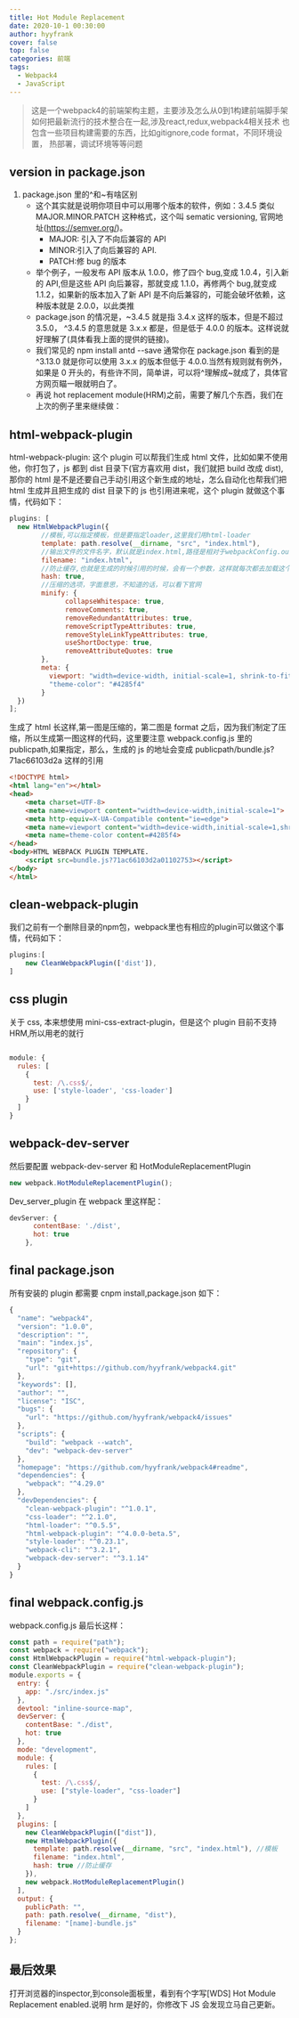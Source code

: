 ```yaml
---
title: Hot Module Replacement
date: 2020-10-1 00:30:00
author: hyyfrank
cover: false
top: false
categories: 前端
tags:
  - Webpack4
  - JavaScript
---
```


> 这是一个webpack4的前端架构主题，主要涉及怎么从0到1构建前端脚手架
> 如何把最新流行的技术整合在一起,涉及react,redux,webpack4相关技术
> 也包含一些项目构建需要的东西，比如gitignore,code format，不同环境设置，
> 热部署，调试环境等等问题

## version in package.json
1. package.json 里的^和~有啥区别
    - 这个其实就是说明你项目中可以用哪个版本的软件，例如：3.4.5 类似 MAJOR.MINOR.PATCH 这种格式，这个叫 sematic versioning, 官网地址(https://semver.org/)。
      - MAJOR: 引入了不向后兼容的 API
      - MINOR:引入了向后兼容的 API.
      - PATCH:修 bug 的版本
    - 举个例子，一般发布 API 版本从 1.0.0，修了四个 bug,变成 1.0.4，引入新的 API,但是这些 API 向后兼容，那就变成 1.1.0，再修两个 bug,就变成 1.1.2，如果新的版本加入了新 API 是不向后兼容的，可能会破坏依赖，这种版本就是 2.0.0，以此类推
    - package.json 的情况是，~3.4.5 就是指 3.4.x 这样的版本，但是不超过 3.5.0， ^3.4.5 的意思就是 3.x.x 都是，但是低于 4.0.0 的版本。这样说就好理解了(具体看我上面的提供的链接)。
    - 我们常见的 npm install antd --save 通常你在 package.json 看到的是^3.13.0 就是你可以使用 3.x.x 的版本但低于 4.0.0.当然有规则就有例外，如果是 0 开头的，有些许不同，简单讲，可以将^理解成~就成了，具体官方网页瞄一眼就明白了。
    - 再说 hot replacement module(HRM)之前，需要了解几个东西，我们在上次的例子里来继续做：
## html-webpack-plugin
html-webpack-plugin: 这个 plugin 可以帮我们生成 html 文件，比如如果不使用他，你打包了，js 都到 dist 目录下(官方喜欢用 dist，我们就把 build 改成 dist),那你的 html 是不是还要自己手动引用这个新生成的地址，怎么自动化也帮我们把 html 生成并且把生成的 dist 目录下的 js 也引用进来呢，这个 plugin 就做这个事情，代码如下：
```javascript
plugins: [
  new HtmlWebpackPlugin({
        //模板,可以指定模板，但是要指定loader,这里我们用html-loader
        template: path.resolve(__dirname, "src", "index.html"),
        //输出文件的文件名字，默认就是index.html,路径是相对于webpackConfig.output.path路径
        filename: "index.html",
        //防止缓存,也就是生成的时候引用的时候，会有一个参数，这样就每次都去加载这个js，浏览器认为这是一个新的文件，有的人会做增量更新，其实道理差不多，就是用新的名字，让浏览器强制加载新的文件
        hash: true,
        //压缩的选项，字面意思，不知道的话，可以看下官网
        minify: {
              collapseWhitespace: true,
              removeComments: true,
              removeRedundantAttributes: true,
              removeScriptTypeAttributes: true,
              removeStyleLinkTypeAttributes: true,
              useShortDoctype: true,
              removeAttributeQuotes: true
        },
        meta: {
          viewport: "width=device-width, initial-scale=1, shrink-to-fit=no",
          "theme-color": "#4285f4"
        }
  })
];
```
生成了 html 长这样,第一图是压缩的，第二图是 format 之后，因为我们制定了压缩，所以生成第一图这样的代码，这里要注意 webpack.config.js 里的 publicpath,如果指定，那么，生成的 js 的地址会变成 publicpath/bundle.js?71ac66103d2a 这样的引用

  ```html
  <!DOCTYPE html>
  <html lang="en"></html>
  <head>
      <meta charset=UTF-8>
      <meta name=viewport content="width=device-width,initial-scale=1">
      <meta http-equiv=X-UA-Compatible content="ie=edge">
      <meta name=viewport content="width=device-width,initial-scale=1,shrink-to-fit=no">
      <meta name=theme-color content=#4285f4>
  </head>
  <body>HTML WEBPACK PLUGIN TEMPLATE.
      <script src=bundle.js?71ac66103d2a01102753></script>
  </body>
  </html>
````

## clean-webpack-plugin

我们之前有一个删除目录的npm包，webpack里也有相应的plugin可以做这个事情，代码如下：
```javascript
plugins:[
    new CleanWebpackPlugin(['dist']),
]
````
## css plugin
关于 css, 本来想使用 mini-css-extract-plugin，但是这个 plugin 目前不支持 HRM,所以用老的就行

```javascript

module: {
  rules: [
    {
      test: /\.css$/,
      use: ['style-loader', 'css-loader']
    }
  ]
}

```

## webpack-dev-server
然后要配置 webpack-dev-server 和 HotModuleReplacementPlugin

```javascript
new webpack.HotModuleReplacementPlugin();
```

Dev_server_plugin 在 webpack 里这样配：
```javascript
devServer: {
      contentBase: './dist',
      hot: true
    },
```
## final package.json
所有安装的 plugin 都需要 cnpm install,package.json 如下：
```javascript
{
  "name": "webpack4",
  "version": "1.0.0",
  "description": "",
  "main": "index.js",
  "repository": {
    "type": "git",
    "url": "git+https://github.com/hyyfrank/webpack4.git"
  },
  "keywords": [],
  "author": "",
  "license": "ISC",
  "bugs": {
    "url": "https://github.com/hyyfrank/webpack4/issues"
  },
  "scripts": {
    "build": "webpack --watch",
    "dev": "webpack-dev-server"
  },
  "homepage": "https://github.com/hyyfrank/webpack4#readme",
  "dependencies": {
    "webpack": "^4.29.0"
  },
  "devDependencies": {
    "clean-webpack-plugin": "^1.0.1",
    "css-loader": "^2.1.0",
    "html-loader": "^0.5.5",
    "html-webpack-plugin": "^4.0.0-beta.5",
    "style-loader": "^0.23.1",
    "webpack-cli": "^3.2.1",
    "webpack-dev-server": "^3.1.14"
  }
}
```
## final webpack.config.js
webpack.config.js 最后长这样：

```javascript
const path = require("path");
const webpack = require("webpack");
const HtmlWebpackPlugin = require("html-webpack-plugin");
const CleanWebpackPlugin = require("clean-webpack-plugin");
module.exports = {
  entry: {
    app: "./src/index.js"
  },
  devtool: "inline-source-map",
  devServer: {
    contentBase: "./dist",
    hot: true
  },
  mode: "development",
  module: {
    rules: [
      {
        test: /\.css$/,
        use: ["style-loader", "css-loader"]
      }
    ]
  },
  plugins: [
    new CleanWebpackPlugin(["dist"]),
    new HtmlWebpackPlugin({
      template: path.resolve(__dirname, "src", "index.html"), //模板
      filename: "index.html",
      hash: true //防止缓存
    }),
    new webpack.HotModuleReplacementPlugin()
  ],
  output: {
    publicPath: "",
    path: path.resolve(__dirname, "dist"),
    filename: "[name]-bundle.js"
  }
};
```

## 最后效果
打开浏览器的inspector,到console面板里，看到有个字写[WDS] Hot Module Replacement enabled.说明 hrm 是好的，你修改下 JS 会发现立马自己更新。
